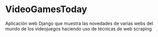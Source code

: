 # VideoGamesToday
Aplicación web Django que muestra las novedades de varias webs del mundo de los videojuegos haciendo uso de técnicas de web scraping

